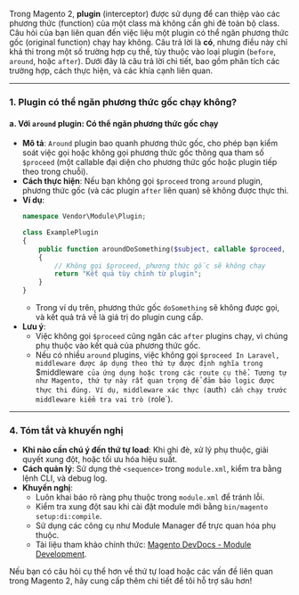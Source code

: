 Trong Magento 2, **plugin** (interceptor) được sử dụng để can thiệp vào các phương thức (function) của một class mà không cần ghi đè toàn bộ class. Câu hỏi của bạn liên quan đến việc liệu một plugin có thể ngăn phương thức gốc (original function) chạy hay không. Câu trả lời là **có**, nhưng điều này chỉ khả thi trong một số trường hợp cụ thể, tùy thuộc vào loại plugin (`before`, `around`, hoặc `after`). Dưới đây là câu trả lời chi tiết, bao gồm phân tích các trường hợp, cách thực hiện, và các khía cạnh liên quan.

---

### **1. Plugin có thể ngăn phương thức gốc chạy không?**

#### **a. Với `around` plugin: Có thể ngăn phương thức gốc chạy**
- **Mô tả**: `Around` plugin bao quanh phương thức gốc, cho phép bạn kiểm soát việc gọi hoặc không gọi phương thức gốc thông qua tham số `$proceed` (một callable đại diện cho phương thức gốc hoặc plugin tiếp theo trong chuỗi).
- **Cách thực hiện**: Nếu bạn không gọi `$proceed` trong `around` plugin, phương thức gốc (và các plugin `after` liên quan) sẽ không được thực thi.
- **Ví dụ**:
  ```php
  namespace Vendor\Module\Plugin;

  class ExamplePlugin
  {
      public function aroundDoSomething($subject, callable $proceed, $param)
      {
          // Không gọi $proceed, phương thức gốc sẽ không chạy
          return "Kết quả tùy chỉnh từ plugin";
      }
  }
  ```
  - Trong ví dụ trên, phương thức gốc `doSomething` sẽ không được gọi, và kết quả trả về là giá trị do plugin cung cấp.
- **Lưu ý**:
  - Việc không gọi `$proceed` cũng ngăn các `after` plugins chạy, vì chúng phụ thuộc vào kết quả của phương thức gốc.
  - Nếu có nhiều `around` plugins, việc không gọi `$proceed	In Laravel, middleware được áp dụng theo thứ tự được định nghĩa trong `$middleware` của ứng dụng hoặc trong các route cụ thể. Tương tự như Magento, thứ tự này rất quan trọng để đảm bảo logic được thực thi đúng. Ví dụ, middleware xác thực (`auth`) cần chạy trước middleware kiểm tra vai trò (`role`).

---

### **4. Tóm tắt và khuyến nghị**
- **Khi nào cần chú ý đến thứ tự load**: Khi ghi đè, xử lý phụ thuộc, giải quyết xung đột, hoặc tối ưu hóa hiệu suất.
- **Cách quản lý**: Sử dụng thẻ `<sequence>` trong `module.xml`, kiểm tra bằng lệnh CLI, và debug log.
- **Khuyến nghị**:
  - Luôn khai báo rõ ràng phụ thuộc trong `module.xml` để tránh lỗi.
  - Kiểm tra xung đột sau khi cài đặt module mới bằng `bin/magento setup:di:compile`.
  - Sử dụng các công cụ như Module Manager để trực quan hóa phụ thuộc.
  - Tài liệu tham khảo chính thức: [Magento DevDocs - Module Development](https://devdocs.magento.com/guides/v2.4/extension-dev-guide/module-development.html).

Nếu bạn có câu hỏi cụ thể hơn về thứ tự load hoặc các vấn đề liên quan trong Magento 2, hãy cung cấp thêm chi tiết để tôi hỗ trợ sâu hơn!